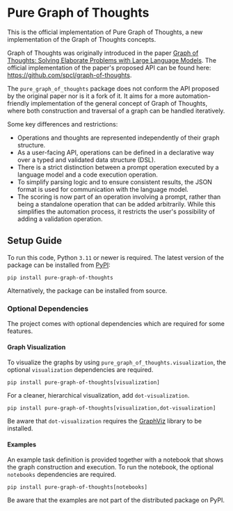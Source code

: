 # Pure Graph of Thoughts
This is the official implementation of Pure Graph of Thoughts, a new implementation of the Graph of Thoughts concepts.

Graph of Thoughts was originally introduced in the paper
[Graph of Thoughts: Solving Elaborate Problems with Large Language Models](https://arxiv.org/pdf/2308.09687.pdf).
The official implementation of the paper's proposed API can be found here: https://github.com/spcl/graph-of-thoughts.

The `pure_graph_of_thoughts` package does not conform the API proposed by the original paper nor is it a fork of it.
It aims for a more automation-friendly implementation of the general concept of Graph of Thoughts,
where both construction and traversal of a graph can be handled iteratively.

Some key differences and restrictions:
- Operations and thoughts are represented independently of their graph structure.
- As a user-facing API, operations can be defined in a declarative way over a typed and validated data structure (DSL).
- There is a strict distinction between a prompt operation executed by a language model and a code execution operation.
- To simplify parsing logic and to ensure consistent results, the JSON format is used for communication with the language model.
- The scoring is now part of an operation involving a prompt, rather than being a standalone operation that can be added arbitrarily.
  While this simplifies the automation process, it restricts the user's possibility of adding a validation operation.

## Setup Guide
To run this code, Python `3.11` or newer is required.
The latest version of the package can be installed from [PyPI](https://pypi.org/project/pure-graph-of-thoughts/):
```shell
pip install pure-graph-of-thoughts
```
Alternatively, the package can be installed from source.

### Optional Dependencies
The project comes with optional dependencies which are required for some features.

#### Graph Visualization
To visualize the graphs by using `pure_graph_of_thoughts.visualization`, 
the optional `visualization` dependencies are required.
```shell
pip install pure-graph-of-thoughts[visualization]
```
For a cleaner, hierarchical visualization, add `dot-visualization`.
```shell
pip install pure-graph-of-thoughts[visualization,dot-visualization]
```
Be aware that `dot-visualization` requires the [GraphViz](https://graphviz.org/) library to be installed.

#### Examples
An example task definition is provided together with a notebook 
that shows the graph construction and execution.
To run the notebook, the optional `notebooks` dependencies are required.
```shell
pip install pure-graph-of-thoughts[notebooks]
```
Be aware that the examples are not part of the distributed package on PyPI.

